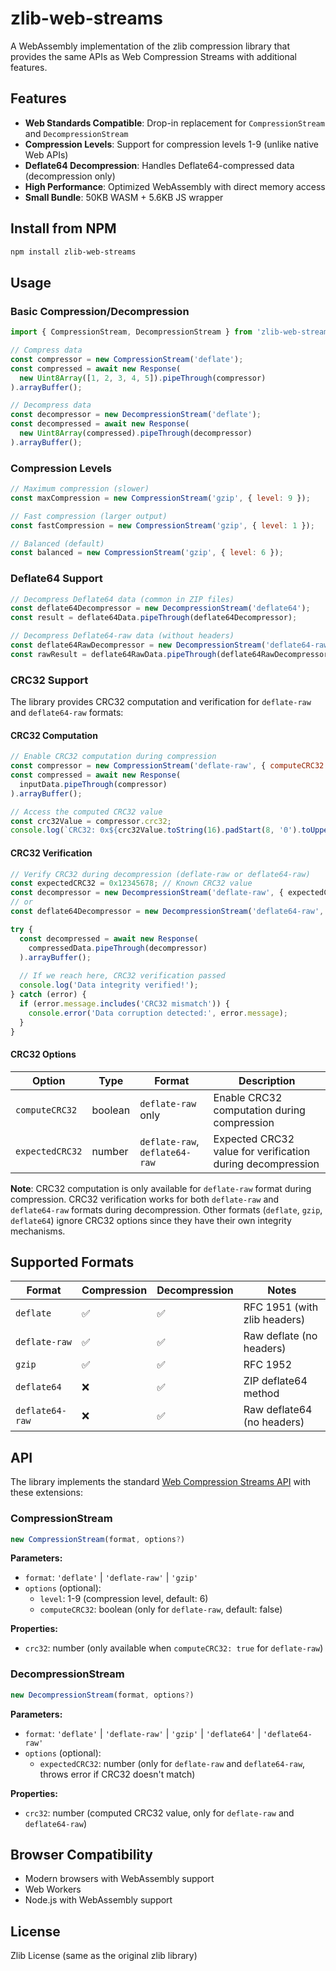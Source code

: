 # zlib-web-streams

A WebAssembly implementation of the zlib compression library that provides the same APIs as Web Compression Streams with additional features.

## Features

- **Web Standards Compatible**: Drop-in replacement for `CompressionStream` and `DecompressionStream`
- **Compression Levels**: Support for compression levels 1-9 (unlike native Web APIs)
- **Deflate64 Decompression**: Handles Deflate64-compressed data (decompression only)
- **High Performance**: Optimized WebAssembly with direct memory access
- **Small Bundle**: 50KB WASM + 5.6KB JS wrapper

## Install from NPM

```sh
npm install zlib-web-streams
```

## Usage

### Basic Compression/Decompression

```javascript
import { CompressionStream, DecompressionStream } from 'zlib-web-streams/bundle';

// Compress data
const compressor = new CompressionStream('deflate');
const compressed = await new Response(
  new Uint8Array([1, 2, 3, 4, 5]).pipeThrough(compressor)
).arrayBuffer();

// Decompress data
const decompressor = new DecompressionStream('deflate');
const decompressed = await new Response(
  new Uint8Array(compressed).pipeThrough(decompressor)
).arrayBuffer();
```

### Compression Levels

```javascript
// Maximum compression (slower)
const maxCompression = new CompressionStream('gzip', { level: 9 });

// Fast compression (larger output)
const fastCompression = new CompressionStream('gzip', { level: 1 });

// Balanced (default)
const balanced = new CompressionStream('gzip', { level: 6 });
```

### Deflate64 Support

```javascript
// Decompress Deflate64 data (common in ZIP files)
const deflate64Decompressor = new DecompressionStream('deflate64');
const result = deflate64Data.pipeThrough(deflate64Decompressor);

// Decompress Deflate64-raw data (without headers)
const deflate64RawDecompressor = new DecompressionStream('deflate64-raw');
const rawResult = deflate64RawData.pipeThrough(deflate64RawDecompressor);
```

### CRC32 Support

The library provides CRC32 computation and verification for `deflate-raw` and `deflate64-raw` formats:

#### CRC32 Computation

```javascript
// Enable CRC32 computation during compression
const compressor = new CompressionStream('deflate-raw', { computeCRC32: true });
const compressed = await new Response(
  inputData.pipeThrough(compressor)
).arrayBuffer();

// Access the computed CRC32 value
const crc32Value = compressor.crc32;
console.log(`CRC32: 0x${crc32Value.toString(16).padStart(8, '0').toUpperCase()}`);
```

#### CRC32 Verification

```javascript
// Verify CRC32 during decompression (deflate-raw or deflate64-raw)
const expectedCRC32 = 0x12345678; // Known CRC32 value
const decompressor = new DecompressionStream('deflate-raw', { expectedCRC32 });
// or
const deflate64Decompressor = new DecompressionStream('deflate64-raw', { expectedCRC32 });

try {
  const decompressed = await new Response(
    compressedData.pipeThrough(decompressor)
  ).arrayBuffer();
  
  // If we reach here, CRC32 verification passed
  console.log('Data integrity verified!');
} catch (error) {
  if (error.message.includes('CRC32 mismatch')) {
    console.error('Data corruption detected:', error.message);
  }
}
```

#### CRC32 Options

| Option          | Type    | Format                         | Description                                                |
| --------------- | ------- | ------------------------------ | ---------------------------------------------------------- |
| `computeCRC32`  | boolean | `deflate-raw` only             | Enable CRC32 computation during compression                |
| `expectedCRC32` | number  | `deflate-raw`, `deflate64-raw` | Expected CRC32 value for verification during decompression |

**Note**: CRC32 computation is only available for `deflate-raw` format during compression. CRC32 verification works for both `deflate-raw` and `deflate64-raw` formats during decompression. Other formats (`deflate`, `gzip`, `deflate64`) ignore CRC32 options since they have their own integrity mechanisms.

## Supported Formats

| Format          | Compression | Decompression | Notes                        |
| --------------- | ----------- | ------------- | ---------------------------- |
| `deflate`       | ✅           | ✅             | RFC 1951 (with zlib headers) |
| `deflate-raw`   | ✅           | ✅             | Raw deflate (no headers)     |
| `gzip`          | ✅           | ✅             | RFC 1952                     |
| `deflate64`     | ❌           | ✅             | ZIP deflate64 method         |
| `deflate64-raw` | ❌           | ✅             | Raw deflate64 (no headers)   |

## API

The library implements the standard [Web Compression Streams API](https://developer.mozilla.org/en-US/docs/Web/API/Compression_Streams_API) with these extensions:

### CompressionStream

```javascript
new CompressionStream(format, options?)
```

**Parameters:**
- `format`: `'deflate'` | `'deflate-raw'` | `'gzip'`
- `options` (optional):
  - `level`: 1-9 (compression level, default: 6)
  - `computeCRC32`: boolean (only for `deflate-raw`, default: false)

**Properties:**
- `crc32`: number (only available when `computeCRC32: true` for `deflate-raw`)

### DecompressionStream

```javascript
new DecompressionStream(format, options?)
```

**Parameters:**
- `format`: `'deflate'` | `'deflate-raw'` | `'gzip'` | `'deflate64'` | `'deflate64-raw'`
- `options` (optional):
  - `expectedCRC32`: number (only for `deflate-raw` and `deflate64-raw`, throws error if CRC32 doesn't match)

**Properties:**
- `crc32`: number (computed CRC32 value, only for `deflate-raw` and `deflate64-raw`)

## Browser Compatibility

- Modern browsers with WebAssembly support
- Web Workers
- Node.js with WebAssembly support

## License

Zlib License (same as the original zlib library)
